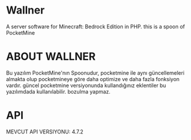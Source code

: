

# Wallner
A server software for Minecraft: Bedrock Edition in PHP.
this is a spoon of PocketMine
# ABOUT WALLNER
Bu yazılım PocketMine'nın Spoonudur, pocketmine ile aynı güncellemeleri almakta olup pocketmineye göre daha optimize ve daha fazla fonksiyon vardır. güncel pocketmine versiyonunda kullandığınız eklentiler bu yazılımdada kullanılabilir. bozulma yapmaz. 
# API
MEVCUT API VERSIYONU: 4.7.2

